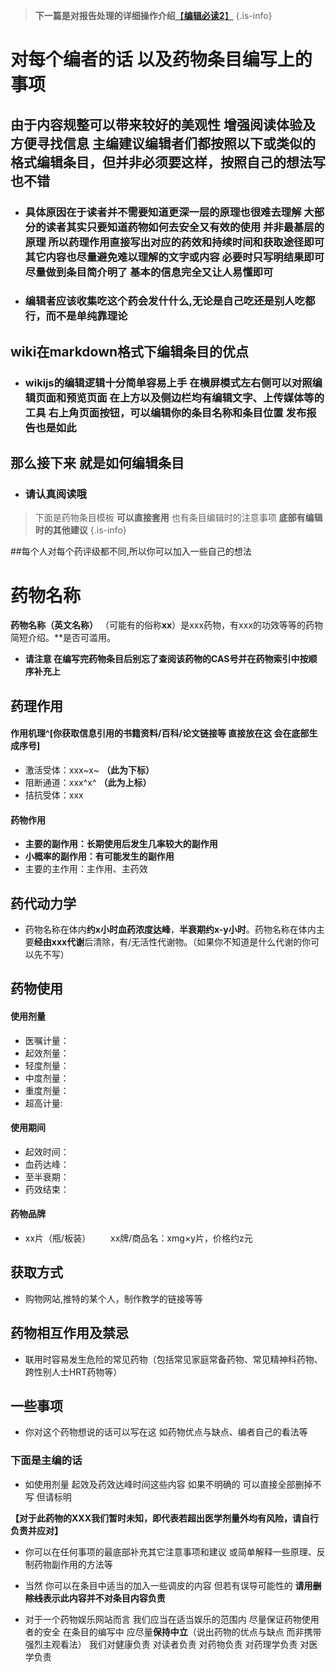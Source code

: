 ﻿> **下一篇是对报告处理的详细操作介绍**[【**编辑必读2**】](https://overspeed.wiki/zh/README0)
{.is-info}

# 对每个编者的话 以及药物条目编写上的事项
## 由于内容规整可以带来较好的美观性 增强阅读体验及方便寻找信息 主编建议编辑者们都按照以下或类似的格式编辑条目，但并非必须要这样，按照自己的想法写也不错
 - ### 具体原因在于读者并不需要知道更深一层的原理也很难去理解 大部分的读者其实只要知道药物如何去安全又有效的使用 并非最基层的原理 所以药理作用直接写出对应的药效和持续时间和获取途径即可 其它内容也尽量避免难以理解的文字或内容 必要时只写明结果即可 尽量做到条目简介明了 基本的信息完全又让人易懂即可
 - ### 编辑者应该收集吃这个药会发什什么,无论是自己吃还是别人吃都行，而不是单纯靠理论

## wiki在markdown格式下编辑条目的优点
 - ### wikijs的编辑逻辑十分简单容易上手 在横屏模式左右侧可以对照编辑页面和预览页面 在上方以及侧边栏均有编辑文字、上传媒体等的工具 右上角页面按钮，可以编辑你的条目名称和条目位置 发布报告也是如此
 
## 那么接下来 就是如何编辑条目
 - ### 请认真阅读哦
 
> 下面是药物条目模板 **可以直接套用** 也有条目编辑时的注意事项 **底部有编辑时的其他建议**
{.is-info}

##每个人对每个药评级都不同,所以你可以加入一些自己的想法

# 药物名称
**药物名称（英文名称）** （可能有的俗称**xx**）是xxx药物，有xxx的功效等等的药物简短介绍。**是否可滥用。

 - **请注意 在编写完药物条目后别忘了查阅该药物的CAS号并在药物索引中按顺序补充上**

## 药理作用
#### 作用机理^[你获取信息引用的书籍资料/百科/论文链接等 直接放在这 会在底部生成序号]
- 激活受体：xxx~x~ **（此为下标）**
- 阻断通道：xxx^x^ **（此为上标）**
- 拮抗受体：xxx
　　
#### 药物作用
- **主要的副作用：长期使用后发生几率较大的副作用**
- **小概率的副作用：有可能发生的副作用**
- 主要的主作用：主作用、主药效

## 药代动力学
- 药物名称在体内**约x小时血药浓度达峰**，**半衰期约x-y小时**。药物名称在体内主要**经由xxx代谢**后清除，有/无活性代谢物。（如果你不知道是什么代谢的你可以先不写）

## 药物使用
#### 使用剂量
 - 医嘱计量：
 - 起效剂量：
 - 轻度剂量：
 - 中度剂量：
 - 重度剂量：
 - 超高计量:
#### 使用期间
 - 起效时间：
 - 血药达峰：
 - 至半衰期：
 - 药效结束：
#### 药物品牌
- xx片（瓶/板装）
　　xx牌/商品名：xmg×y片，价格约z元
  
## 获取方式
- 购物网站,推特的某个人，制作教学的链接等等

## 药物相互作用及禁忌
- 联用时容易发生危险的常见药物（包括常见家庭常备药物、常见精神科药物、跨性别人士HRT药物等）

## 一些事项
- 你对这个药物想说的话可以写在这 如药物优点与缺点、编者自己的看法等


### 下面是主编的话

- 如使用剂量 起效及药效达峰时间这些内容 如果不明确的 可以直接全部删掉不写 但请标明

**【对于此药物的XXX我们暂时未知，即代表若超出医学剂量外均有风险，请自行负责并应对】**

- 你可以在任何事项的最底部补充其它注意事项和建议 或简单解释一些原理、反制药物副作用的方法等

- 当然 你可以在条目中适当的加入一些调皮的内容 但若有误导可能性的 **请用~~删除线~~表示此内容并不对条目内容负责**

- 对于一个药物娱乐网站而言 我们应当在适当娱乐的范围内 尽量保证药物使用者的安全 在条目的编写中 应尽量**保持中立**（说出药物的优点与缺点 而非携带强烈主观看法） 我们对健康负责 对读者负责 对药物负责 对药理学负责 对医学负责
